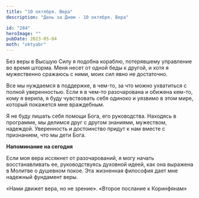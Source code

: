 ```yaml
---
title: "10 октября. Вера"
description: "День за Днем - 10 октября. Вера"

id: "284"
heroImage: ""
pubDate: 2023-05-04
moth: "oktyabr"
---
```


Без веры в Высшую Силу я подобна кораблю, потерявшему управление во время
шторма. Меня несет от одной беды к другой, и хотя я мужественно сражаюсь с
ними, моих сил явно не достаточно.

Все мы нуждаемся в поддержке, в чем-то, за что можно ухватиться с полной
уверенностью. Если я в чем-то разочарована и обижена кем-то, кому я верила, я
буду чувствовать себя одиноко и уязвимо в этом мире, который покажется мне
враждебным.

Я не буду лишать себя помощи Бога, его руководства. Находясь в программе, мы
делимся друг с другом знаниями, мужеством, надеждой. Уверенность и достоинство
придут к нам вместе с признанием, что мы дети Бога.

**Напоминание на сегодня**

Если моя вера иссякнет от разочарований, я могу начать восстанавливать ее,
руководствуясь духовной идеей, как она выражена в Молитве о душевном покое.
Эта жизненная философия дает мне надежный фундамент веры.

«Нами движет вера, но не зрение». «Второе послание к Коринфянам»
